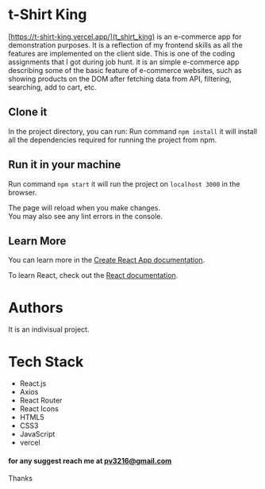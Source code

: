# t-Shirt King 

[https://t-shirt-king.vercel.app/](t_shirt_king) is an e-commerce app for demonstration purposes. It is a reflection of my frontend skills as all the features are implemented on the client side. This is one of the coding assignments that I got during job hunt. it is an simple e-commerce app describing some of the basic feature 
of e-commerce websites, such as showing products on the DOM after fetching data from API, filtering, searching, add to cart, etc.

## Clone it
In the project directory, you can run:
Run command `npm install` it will install all the dependencies required for running the project from npm.
## Run it in your machine
Run command `npm start` it will run the project on `localhost 3000` in the browser.

The page will reload when you make changes.\
You may also see any lint errors in the console.


## Learn More 

You can learn more in the [Create React App documentation](https://facebook.github.io/create-react-app/docs/getting-started).

To learn React, check out the [React documentation](https://reactjs.org/).

# Authors
It is an indivisual project.


# Tech Stack
- React.js
- Axios
- React Router
- React Icons
- HTML5
- CSS3
- JavaScript
- vercel


#### for any suggest reach me at pv3216@gmail.com
Thanks 

